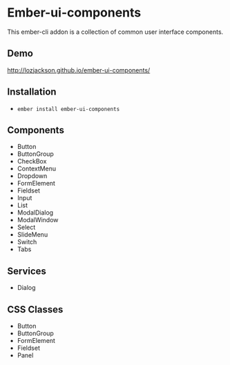 # Ember-ui-components

This ember-cli addon is a collection of common user interface components.

## Demo

http://lozjackson.github.io/ember-ui-components/

## Installation

* `ember install ember-ui-components`

## Components

* Button
* ButtonGroup
* CheckBox
* ContextMenu
* Dropdown
* FormElement
* Fieldset
* Input
* List
* ModalDialog
* ModalWindow
* Select
* SlideMenu
* Switch
* Tabs


## Services

* Dialog

## CSS Classes

* Button
* ButtonGroup
* FormElement
* Fieldset
* Panel
